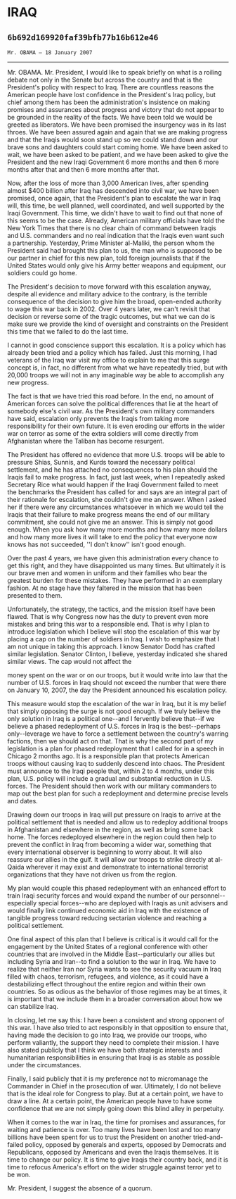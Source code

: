 # IRAQ
## `6b692d169920faf39bfb77b16b612e46`
`Mr. OBAMA — 18 January 2007`

---


Mr. OBAMA. Mr. President, I would like to speak briefly on what is a 
roiling debate not only in the Senate but across the country and that 
is the President's policy with respect to Iraq. There are countless 
reasons the American people have lost confidence in the President's 
Iraq policy, but chief among them has been the administration's 
insistence on making promises and assurances about progress and victory 
that do not appear to be grounded in the reality of the facts. We have 
been told we would be greeted as liberators. We have been promised the 
insurgency was in its last throes. We have been assured again and again 
that we are making progress and that the Iraqis would soon stand up so 
we could stand down and our brave sons and daughters could start coming 
home. We have been asked to wait, we have been asked to be patient, and 
we have been asked to give the President and the new Iraqi Government 6 
more months and then 6 more months after that and then 6 more months 
after that.

Now, after the loss of more than 3,000 American lives, after spending 
almost $400 billion after Iraq has descended into civil war, we have 
been promised, once again, that the President's plan to escalate the 
war in Iraq will, this time, be well planned, well coordinated, and 
well supported by the Iraqi Government. This time, we didn't have to 
wait to find out that none of this seems to be the case. Already, 
American military officials have told the New York Times that there is 
no clear chain of command between Iraqis and U.S. commanders and no 
real indication that the Iraqis even want such a partnership. 
Yesterday, Prime Minister al-Maliki, the person whom the President said 
had brought this plan to us, the man who is supposed to be our partner 
in chief for this new plan, told foreign journalists that if the United 
States would only give his Army better weapons and equipment, our 
soldiers could go home.

The President's decision to move forward with this escalation anyway, 
despite all evidence and military advice to the contrary, is the 
terrible consequence of the decision to give him the broad, open-ended 
authority to wage this war back in 2002. Over 4 years later, we can't 
revisit that decision or reverse some of the tragic outcomes, but what 
we can do is make sure we provide the kind of oversight and constraints 
on the President this time that we failed to do the last time.

I cannot in good conscience support this escalation. It is a policy 
which has already been tried and a policy which has failed. Just this 
morning, I had veterans of the Iraq war visit my office to explain to 
me that this surge concept is, in fact, no different from what we have 
repeatedly tried, but with 20,000 troops we will not in any imaginable 
way be able to accomplish any new progress.

The fact is that we have tried this road before. In the end, no 
amount of American forces can solve the political differences that lie 
at the heart of somebody else's civil war. As the President's own 
military commanders have said, escalation only prevents the Iraqis from 
taking more responsibility for their own future. It is even eroding our 
efforts in the wider war on terror as some of the extra soldiers will 
come directly from Afghanistan where the Taliban has become resurgent.

The President has offered no evidence that more U.S. troops will be 
able to pressure Shias, Sunnis, and Kurds toward the necessary 
political settlement, and he has attached no consequences to his plan 
should the Iraqis fail to make progress. In fact, just last week, when 
I repeatedly asked Secretary Rice what would happen if the Iraqi 
Government failed to meet the benchmarks the President has called for 
and says are an integral part of their rationale for escalation, she 
couldn't give me an answer. When I asked her if there were any 
circumstances whatsoever in which we would tell the Iraqis that their 
failure to make progress means the end of our military commitment, she 
could not give me an answer. This is simply not good enough. When you 
ask how many more months and how many more dollars and how many more 
lives it will take to end the policy that everyone now knows has not 
succeeded, ''I don't know'' isn't good enough.

Over the past 4 years, we have given this administration every chance 
to get this right, and they have disappointed us many times. But 
ultimately it is our brave men and women in uniform and their families 
who bear the greatest burden for these mistakes. They have performed in 
an exemplary fashion. At no stage have they faltered in the mission 
that has been presented to them.

Unfortunately, the strategy, the tactics, and the mission itself have 
been flawed. That is why Congress now has the duty to prevent even more 
mistakes and bring this war to a responsible end. That is why I plan to 
introduce legislation which I believe will stop the escalation of this 
war by placing a cap on the number of soldiers in Iraq. I wish to 
emphasize that I am not unique in taking this approach. I know Senator 
Dodd has crafted similar legislation. Senator Clinton, I believe, 
yesterday indicated she shared similar views. The cap would not affect 
the


money spent on the war or on our troops, but it would write into law 
that the number of U.S. forces in Iraq should not exceed the number 
that were there on January 10, 2007, the day the President announced 
his escalation policy.

This measure would stop the escalation of the war in Iraq, but it is 
my belief that simply opposing the surge is not good enough. If we 
truly believe the only solution in Iraq is a political one--and I 
fervently believe that--if we believe a phased redeployment of U.S. 
forces in Iraq is the best--perhaps only--leverage we have to force a 
settlement between the country's warring factions, then we should act 
on that. That is why the second part of my legislation is a plan for 
phased redeployment that I called for in a speech in Chicago 2 months 
ago. It is a responsible plan that protects American troops without 
causing Iraq to suddenly descend into chaos. The President must 
announce to the Iraqi people that, within 2 to 4 months, under this 
plan, U.S. policy will include a gradual and substantial reduction in 
U.S. forces. The President should then work with our military 
commanders to map out the best plan for such a redeployment and 
determine precise levels and dates.

Drawing down our troops in Iraq will put pressure on Iraqis to arrive 
at the political settlement that is needed and allow us to redeploy 
additional troops in Afghanistan and elsewhere in the region, as well 
as bring some back home. The forces redeployed elsewhere in the region 
could then help to prevent the conflict in Iraq from becoming a wider 
war, something that every international observer is beginning to worry 
about. It will also reassure our allies in the gulf. It will allow our 
troops to strike directly at al-Qaida wherever it may exist and 
demonstrate to international terrorist organizations that they have not 
driven us from the region.

My plan would couple this phased redeployment with an enhanced effort 
to train Iraqi security forces and would expand the number of our 
personnel--especially special forces--who are deployed with Iraqis as 
unit advisers and would finally link continued economic aid in Iraq 
with the existence of tangible progress toward reducing sectarian 
violence and reaching a political settlement.

One final aspect of this plan that I believe is critical is it would 
call for the engagement by the United States of a regional conference 
with other countries that are involved in the Middle East--particularly 
our allies but including Syria and Iran--to find a solution to the war 
in Iraq. We have to realize that neither Iran nor Syria wants to see 
the security vacuum in Iraq filled with chaos, terrorism, refugees, and 
violence, as it could have a destabilizing effect throughout the entire 
region and within their own countries. So as odious as the behavior of 
those regimes may be at times, it is important that we include them in 
a broader conversation about how we can stabilize Iraq.


In closing, let me say this: I have been a consistent and strong 
opponent of this war. I have also tried to act responsibly in that 
opposition to ensure that, having made the decision to go into Iraq, we 
provide our troops, who perform valiantly, the support they need to 
complete their mission. I have also stated publicly that I think we 
have both strategic interests and humanitarian responsibilities in 
ensuring that Iraqi is as stable as possible under the circumstances.

Finally, I said publicly that it is my preference not to micromanage 
the Commander in Chief in the prosecution of war. Ultimately, I do not 
believe that is the ideal role for Congress to play. But at a certain 
point, we have to draw a line. At a certain point, the American people 
have to have some confidence that we are not simply going down this 
blind alley in perpetuity.

When it comes to the war in Iraq, the time for promises and 
assurances, for waiting and patience is over. Too many lives have been 
lost and too many billions have been spent for us to trust the 
President on another tried-and-failed policy, opposed by generals and 
experts, opposed by Democrats and Republicans, opposed by Americans and 
even the Iraqis themselves. It is time to change our policy. It is time 
to give Iraqis their country back, and it is time to refocus America's 
effort on the wider struggle against terror yet to be won.

Mr. President, I suggest the absence of a quorum.